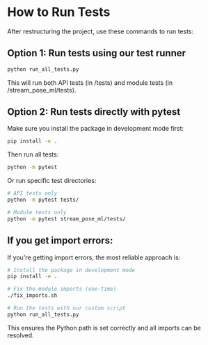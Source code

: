 # How to Run Tests

After restructuring the project, use these commands to run tests:

## Option 1: Run tests using our test runner

```bash
python run_all_tests.py
```

This will run both API tests (in /tests) and module tests (in /stream_pose_ml/tests).

## Option 2: Run tests directly with pytest

Make sure you install the package in development mode first:
```bash
pip install -e .
```

Then run all tests:
```bash
python -m pytest
```

Or run specific test directories:
```bash
# API tests only
python -m pytest tests/

# Module tests only
python -m pytest stream_pose_ml/tests/
```

## If you get import errors:

If you're getting import errors, the most reliable approach is:

```bash
# Install the package in development mode
pip install -e .

# Fix the module imports (one-time)
./fix_imports.sh

# Run the tests with our custom script
python run_all_tests.py
```

This ensures the Python path is set correctly and all imports can be resolved.
